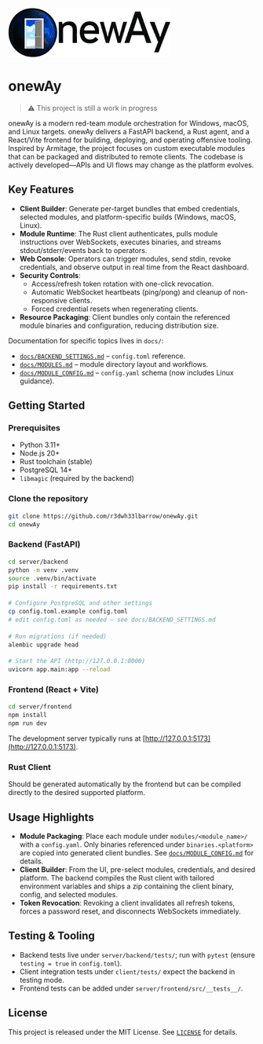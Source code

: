 <picture>
  <source media="(prefers-color-scheme: dark)" srcset="logos/onewAy_logo_dark.png">
  <source media="(prefers-color-scheme: light)" srcset="logos/onewAy_logo_light.png">
  <img alt="onewAy logo" src="logos/onewAy_logo_light.png" height="100">
</picture>

# onewAy

> ⚠️ This project is still a work in progress

onewAy is a modern red-team module orchestration for Windows, macOS, and Linux targets. onewAy delivers a FastAPI backend, a Rust agent, and a React/Vite frontend for building, deploying, and operating offensive tooling. Inspired by Armitage, the project focuses on custom executable modules that can be packaged and distributed to remote clients. The codebase is actively developed—APIs and UI flows may change as the platform evolves.

## Key Features

- **Client Builder**: Generate per-target bundles that embed credentials, selected modules, and platform-specific builds (Windows, macOS, Linux).
- **Module Runtime**: The Rust client authenticates, pulls module instructions over WebSockets, executes binaries, and streams stdout/stderr/events back to operators.
- **Web Console**: Operators can trigger modules, send stdin, revoke credentials, and observe output in real time from the React dashboard.
- **Security Controls**:
  - Access/refresh token rotation with one-click revocation.
  - Automatic WebSocket heartbeats (ping/pong) and cleanup of non-responsive clients.
  - Forced credential resets when regenerating clients.
- **Resource Packaging**: Client bundles only contain the referenced module binaries and configuration, reducing distribution size.

Documentation for specific topics lives in `docs/`:

- [`docs/BACKEND_SETTINGS.md`](docs/BACKEND_SETTINGS.md) – `config.toml` reference.
- [`docs/MODULES.md`](docs/MODULES.md) – module directory layout and workflows.
- [`docs/MODULE_CONFIG.md`](docs/MODULE_CONFIG.md) – `config.yaml` schema (now includes Linux guidance).

## Getting Started

### Prerequisites

- Python 3.11+
- Node.js 20+
- Rust toolchain (stable)
- PostgreSQL 14+
- `libmagic` (required by the backend)

### Clone the repository

```bash
git clone https://github.com/r3dwh33lbarrow/onewAy.git
cd onewAy
```

### Backend (FastAPI)

```bash
cd server/backend
python -m venv .venv
source .venv/bin/activate
pip install -r requirements.txt

# Configure PostgreSQL and other settings
cp config.toml.example config.toml
# edit config.toml as needed – see docs/BACKEND_SETTINGS.md

# Run migrations (if needed)
alembic upgrade head

# Start the API (http://127.0.0.1:8000)
uvicorn app.main:app --reload
```

### Frontend (React + Vite)

```bash
cd server/frontend
npm install
npm run dev
```

The development server typically runs at [http://127.0.0.1:5173](http://127.0.0.1:5173).

### Rust Client
Should be generated automatically by the frontend but can be compiled directly to the desired supported platform.

## Usage Highlights

- **Module Packaging**: Place each module under `modules/<module_name>/` with a `config.yaml`. Only binaries referenced under `binaries.<platform>` are copied into generated client bundles. See [`docs/MODULE_CONFIG.md`](docs/MODULE_CONFIG.md) for details.
- **Client Builder**: From the UI, pre-select modules, credentials, and desired platform. The backend compiles the Rust client with tailored environment variables and ships a zip containing the client binary, config, and selected modules.
- **Token Revocation**: Revoking a client invalidates all refresh tokens, forces a password reset, and disconnects WebSockets immediately.

## Testing & Tooling

- Backend tests live under `server/backend/tests/`; run with `pytest` (ensure `testing = true` in `config.toml`).
- Client integration tests under `client/tests/` expect the backend in testing mode.
- Frontend tests can be added under `server/frontend/src/__tests__/`.

## License

This project is released under the MIT License. See [`LICENSE`](LICENSE) for details.
